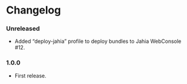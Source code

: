 # Changelog

### Unreleased
- Added “deploy-jahia” profile to deploy bundles to Jahia WebConsole #12.

### 1.0.0
- First release.
